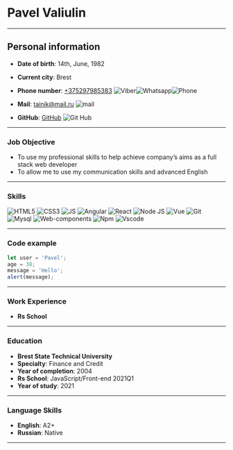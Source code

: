 **Pavel Valiulin** 
============
-------
## Personal information
- **Date of birth**: 14th, June, 1982 
- **Current city**: Brest
- **Phone number**: [+375297985383](tel:+375297985383) ![Viber](https://img.icons8.com/color/20/000000/viber.png)![Whatsapp](https://img.icons8.com/color/20/000000/whatsapp--v1.png)![Phone](https://img.icons8.com/color/20/000000/phone.png)

- **Mail**: tainik@mail.ru ![mail](https://img.icons8.com/color/20/000000/apple-mail.png)
- **GitHub**: [GitHub](https://github.com/ipavel82) ![Git Hub](https://img.icons8.com/color/20/000000/github--v1.png)
***
### Job Objective
- To use my professional skills to help achieve company’s aims as a full stack web developer
- To allow me to use my communication skills and advanced English

***
### Skills
![HTML5](https://img.icons8.com/color/30/000000/html-5.png) ![CSS3](https://img.icons8.com/color/30/000000/css3.png) ![JS](https://img.icons8.com/color/30/000000/javascript.png) ![Angular](https://img.icons8.com/color/30/000000/angularjs.png) ![React](https://img.icons8.com/color/30/000000/react-native.png) ![Node JS](https://img.icons8.com/color/30/000000/nodejs.png) ![Vue](https://img.icons8.com/color/30/000000/vue-js.png) ![Git](https://img.icons8.com/color/30/000000/git.png) ![Mysql](https://img.icons8.com/color/48/000000/mysql-logo.png) ![Web-components](https://img.icons8.com/color/30/000000/web-components.png) ![Npm](https://img.icons8.com/color/30/000000/npm.png)  ![Vscode](https://img.icons8.com/color/30/000000/visual-studio-code-2019.png)



***
### Code example
```javascript
let user = 'Pavel'; 
age = 38; 
message = 'Hello';
alert(message);
```
***
### Work Experience
- **Rs School**
***
### Education
- **Brest State Technical University** 
- **Specialty**: Finance and Credit
- **Year of completion**: 2004
- **Rs School**: JavaScript/Front-end 2021Q1
- **Year of study**: 2021
***
### Language Skills
- **English**: A2+
- **Russian**: Native
***
